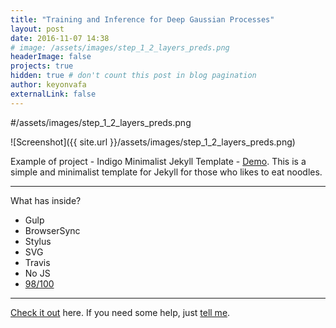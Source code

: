 ```yaml
---
title: "Training and Inference for Deep Gaussian Processes"
layout: post
date: 2016-11-07 14:38
# image: /assets/images/step_1_2_layers_preds.png
headerImage: false
projects: true
hidden: true # don't count this post in blog pagination
author: keyonvafa
externalLink: false
---
```

#/assets/images/step_1_2_layers_preds.png

![Screenshot]({{ site.url }}/assets/images/step_1_2_layers_preds.png)

Example of project - Indigo Minimalist Jekyll Template - [Demo](http://sergiokopplin.github.io/indigo/). This is a simple and minimalist template for Jekyll for those who likes to eat noodles.

---

What has inside?

- Gulp
- BrowserSync
- Stylus
- SVG
- Travis
- No JS
- [98/100](https://developers.google.com/speed/pagespeed/insights/?url=http%3A%2F%2Fsergiokopplin.github.io%2Findigo%2F)

---

[Check it out](http://sergiokopplin.github.io/indigo/) here.
If you need some help, just [tell me](http://github.com/sergiokopplin/indigo/issues).
